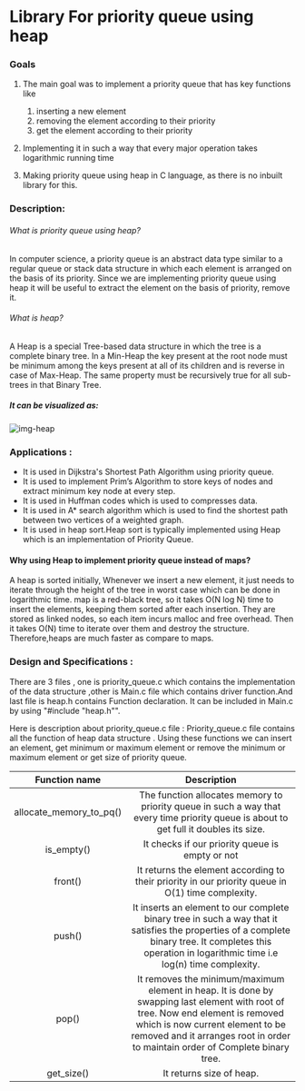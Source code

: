 # Library For priority queue using heap
### Goals 
1) The main goal was to implement a priority queue that has key functions like
      1) inserting a new element
      2) removing the element according to their priority 
      3) get the element according to their priority

2) Implementing it in such a way that every major operation takes logarithmic running time 
3) Making priority queue using heap in C language, as there is no inbuilt library for this. 

### Description:

###### What is priority queue using heap?

In computer science, a priority queue is an abstract data type similar to a regular queue or stack data structure in which each element is arranged on the basis of its priority.
Since we are implementing priority queue using heap it will be useful to extract the element on the basis of priority, remove it.<br>

###### What is heap?
A Heap is a special Tree-based data structure in which the tree is a complete binary tree.
In a Min-Heap the key present at the root node must be minimum among the keys present at all of its children and is reverse in case of Max-Heap. The same property must be recursively true for all sub-trees in that Binary Tree.



##### It can be visualized as: 

![img-heap](https://www.techiedelight.com/wp-content/uploads/2016/11/Min-Max-Heap.png)

### Applications :

- It is used in Dijkstra's Shortest Path Algorithm using priority queue.
- It is used to implement Prim’s Algorithm to store keys of nodes and extract minimum key node at every step.
- It is used in Huffman codes which is used to compresses data.
- It is used in A* search algorithm which is used to find the shortest path between two vertices of a weighted graph.
- It is used in heap sort.Heap sort is typically implemented using Heap which is an implementation of Priority Queue.

#### Why using Heap to implement priority queue instead of maps?

A heap is sorted initially, Whenever we insert a new element, it just needs to iterate through the height of the tree 
in worst case which can be done in logarithmic time.
map is a red-black tree, so it takes O(N log N) time to insert the elements, keeping them sorted after each insertion. They are stored as linked nodes, so each item incurs malloc and free overhead. Then it takes O(N) time to iterate over them and destroy the structure.
Therefore,heaps are much faster as compare to maps.


### Design and Specifications :

There are 3 files , one is priority_queue.c which contains the implementation of the data structure ,other is Main.c file which contains driver function.And last file is heap.h contains Function declaration.
It can be included in Main.c by using "#include "heap.h"".

Here is description about priority_queue.c file :
Priority_queue.c file contains all the function of heap data structure . Using these functions we can insert an element, get minimum or maximum element or remove the minimum or maximum element or get size of priority queue.

| Function name | Description |                                                  
| :---: | :---: |
| allocate_memory_to_pq() | The function allocates memory to priority queue in such a way that every time priority queue is about to get full it doubles its size.|
|is_empty()| It checks if our priority queue is empty or not|
|front()| It returns the element according to their priority in our priority queue in O(1) time complexity.|
|push()| It inserts an element to our complete binary tree in such a way that it satisfies the properties of a complete binary tree. It completes this operation in logarithmic time i.e log(n) time complexity.|
|pop()| It removes the minimum/maximum element in heap. It is done by swapping last element with root of tree. Now end element is removed which is now current element to be removed and it arranges root in order to maintain order of Complete binary tree.|
|get_size()| It returns size of heap.|
   





